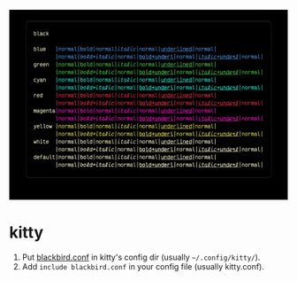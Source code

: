 ![kitty with blackbird](../images/kitty.jpg)

# kitty

1. Put [blackbird.conf](./blackbird.conf) in kitty's config dir (usually `~/.config/kitty/`).
2. Add `include blackbird.conf` in your config file (usually kitty.conf).
